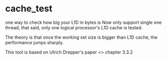 # cache_test
one way to check how big your L1D in bytes is
Now only support single one thread, that said, only one logical processor's L1D cache is tested.

The theory is that once the working set size is bigger than L1D cache, the performance jumps sharply.

This tool is based on Ulrich Drepper's paper <<What Every Programmer Should Know About Memory>> chapter 3.3.2
